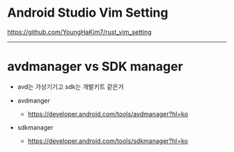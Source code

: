 # Android Studio Vim Setting

https://github.com/YoungHaKim7/rust_vim_setting

<hr>


# avdmanager vs SDK manager

- avd는 가상기기고 sdk는 개발키트 같은거

- avdmanger
  - https://developer.android.com/tools/avdmanager?hl=ko

- sdkmanager
  - https://developer.android.com/tools/sdkmanager?hl=ko